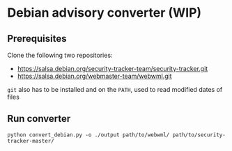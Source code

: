 # Debian advisory converter (WIP)

## Prerequisites

Clone the following two repositories:
- https://salsa.debian.org/security-tracker-team/security-tracker.git
- https://salsa.debian.org/webmaster-team/webwml.git

`git` also has to be installed and on the `PATH`, 
used to read modified dates of files 

## Run converter

```
python convert_debian.py -o ./output path/to/webwml/ path/to/security-tracker-master/
```
